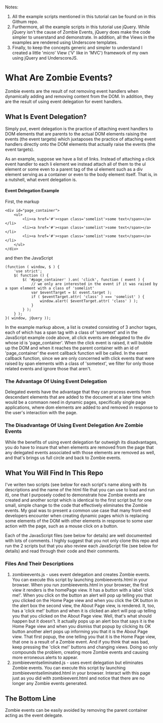 Notes:
1. All the example scripts mentioned in this tutorial can be found on in this Githum repo.
2. Furthermore, all the example scripts in this tutorial use jQuery. While jQuery isn't the cause of Zombie Events, jQuery does make the code simpler to unserstand and demonstrate. In addition, all the Views in the examples are rendered using Underscore templates.
3. Finally, to keep the concepts generic and simpler to understand I created a little 'micro' View ('V' like in 'MVC') framework of my own using jQuery and UnderscoreJS.

What Are Zombie Events?
=======================
Zombie events are the result of not removing event handlers when dynamically adding and removing content from the DOM. In addition, they are the result of using event delegation for event handlers.

What Is Event Delegation?
-------------------------
Simply put, event delegation is the practice of attaching event handlers to DOM elements that are parents to the actual DOM elements raising the events (the event targets) which juxtaposes the practice of attaching event handlers directly onto the DOM elements that actually raise the events (the event targets).

As an example, suppose we have a list of links. Instead of attaching a click event handler to each li element we instead attach all of them to the ul element or some even to a parent tag of the ul element such as a div element serving as a container or even to the body element itself. That is, in a nutshell, what event delegation is.

#### Event Delegation Example
First, the markup

    <div id="page_container">
        <ul>
            <li><a href='#'><span class='somelist'>some text</span></a></li>
            <li><a href='#'><span class='somelist'>some text</span></a></li>
            <li><a href='#'><span class='somelist'>some text</span></a></li>
        </ul>
    </div>

and then the JavaScript

    (function ( window, $ ) {
        'use strict';
        $( function () {
            $( '#page_container' ).on( 'click', function ( event ) {
                // we only are interested in the event if it was raised by a span element with a class of 'somelist'
                var $eventTarget = $( event.target );
                if ( $eventTarget.attr( 'class' ) === 'somelist' ) {
                    window.alert( $eventTarget.attr( 'class' ) );
                }
            } );
        } );
    }( window, jQuery ));

In the example markup above, a list is created consisting of 3 anchor tages, each of which has a span tag with a class of 'sometext' and in the JavaScript example code above, all click events are delegated to the div whose id is 'page_container'. When the click event is raised, it will bubble up the DOM and when it reaches the parent container with an id of 'page_container' the event callback function will be called. In the event callback function, since we are only concerned with click events that were raised by span elements with a class of 'sometext', we filter for only those related events and ignore those that aren't.

### The Advantage Of Using Event Delegation
Delegated events have the advantage that they can process events from descendant elements that are added to the document at a later time which would be a commaon need in dynamic pages, specifically single page applications, where dom elements are added to and removed in response to the user's interaction with the page.

### The Disadvantage Of Using Event Delegation Are Zombie Events
While the benefits of using event delegation far outweigh its disadvantages, you do have to insure that when elements are removed from the page that any delegated events associated with those elements are removed as well, and that's brings us full circle and back to Zombie events.

What You Will Find In This Repo
-------------------------------
I've writen two scripts (see below for each script's name along with its descriptions and the name of the html file that you can use to load and run it), one that I purposely coded to demonstrate how Zombie events are created and another script which is identical to the first script but for one small, simple change to the code that effectively eliminates the Zombie events. My goal was to present a common use case that many front-end developers encounter when creating dynamic pages which is replacing some elements of the DOM with other elements in response to some user action with the page, such as a mouse click on a button.

Each of the JavasScript files (see below for details) are well documented with lots of comments. I highly suggest that you not only clone this repo and run the 2 scripts but that you also review each JavaScript file (see below for details) and read through their code and their comments.

### Files And Their Descriptions
1. zombieevents.js - uses event delegation and creates Zombie events. You can execute this script by launching zombieevents.html in your browser. When you run zombieevents.html in your browser, the first view it renders is the homePage view. It has a button with a label 'click me!'. When you click on the button an alert will pop up telling you that you clicked on the Home Page view and when you click the OK button in the alert box the second view, the About Page view, is rendered. It, too, has a 'click me!' button and when it is clicked an alert will pop up telling you that you clicked on the About Page view. Well, that's what should happen but it doesn't. It actually pops up an alert box that says it is the Home Page view and when you dismiss that popup by clicking its OK button another alert pops up informing you that it is the About Page view. That first popup, the one telling you that it is the Home Page view, that one is a result of a Zombie event. And if you think that was bad, keep pressing the 'click me!' buttons and changing views. Doing so only compounds the problem, creating more Zombie events and causing more erroneous alerts to appear.
2. zombieeventseliminated.js - uses event delegation but eliminates Zombie events. You can execute this script by launching zombieeventseliminated.html in your browser. Interact with this page just as you did with zombieevent.html and notice that there are no longer any Zombie events generated.

## The Bottom Line
Zombie events can be easily avoided by removing the parent container acting as the event delegate.
